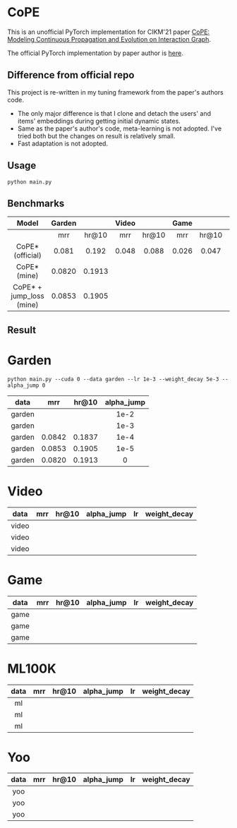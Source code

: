 # CoPE

This is an unofficial PyTorch implementation for CIKM'21 paper [CoPE: Modeling Continuous Propagation and Evolution on Interaction Graph](https://dl.acm.org/doi/abs/10.1145/3459637.3482419).

The official PyTorch implementation by paper author is [here](https://github.com/FDUDSDE/CoPE).

## Difference from official repo
This project is re-written in my tuning framework from the paper's authors code.
- The only major difference is that I clone and detach the users' and items' embeddings during getting initial dynamic states.
- Same as the paper's author's code, meta-learning is not adopted. I've tried both but the changes on result is relatively small.
- Fast adaptation is not adopted.


## Usage

```shell
python main.py 
```

## Benchmarks

|          Model           | Garden |        | Video |       | Game  |       | ML100K |       | ML1M  |       | Yoochoosebuy |        |
|:------------------------:|:------:|:------:|:-----:|:-----:|:-----:|:-----:|:------:|:-----:|:-----:|:-----:|:------------:|:------:|
|                          |  mrr   | hr@10  |  mrr  | hr@10 |  mrr  | hr@10 |  mrr   | hr@10 |  mrr  | hr@10 |     mrr      | hr@10  | 
|     CoPE* (official)     | 0.081  | 0.192  | 0.048 | 0.088 | 0.026 | 0.047 | 0.038  | 0.081 | 0.025 | 0.049 |    0.0113    | 0.0191 |
|       CoPE* (mine)       | 0.0820 | 0.1913 |       |       |       |       |        |       |       |       |              |        |
| CoPE* + jump_loss (mine) | 0.0853 | 0.1905 |       |       |       |       |        |       |       |       |              |        |


## Result

# Garden
```shell
python main.py --cuda 0 --data garden --lr 1e-3 --weight_decay 5e-3 --alpha_jump 0
```

|  data  |  mrr   | hr@10  | alpha_jump |
|:------:|:------:|:------:|:----------:|
| garden |        |        |    1e-2    |
| garden |        |        |    1e-3    |
| garden | 0.0842 | 0.1837 |    1e-4    | 
| garden | 0.0853 | 0.1905 |    1e-5    |
| garden | 0.0820 | 0.1913 |     0      |


# Video


| data  | mrr | hr@10 | alpha_jump | lr  | weight_decay |
|:-----:|:---:|:-----:|:----------:|:---:|:------------:|
| video |     |       |            |     |              |
| video |     |       |            |     |              |
| video |     |       |            |     |              |


# Game


| data | mrr | hr@10 | alpha_jump | lr  | weight_decay |
|:----:|:---:|:-----:|:----------:|:---:|:------------:|
| game |     |       |            |     |              |
| game |     |       |            |     |              |
| game |     |       |            |     |              |


# ML100K


| data | mrr | hr@10 | alpha_jump | lr  | weight_decay |
|:----:|:---:|:-----:|:----------:|:---:|:------------:|
|  ml  |     |       |            |     |              |
|  ml  |     |       |            |     |              |
|  ml  |     |       |            |     |              |


# Yoo


| data | mrr | hr@10 | alpha_jump | lr  | weight_decay |
|:----:|:---:|:-----:|:----------:|:---:|:------------:|
| yoo  |     |       |            |     |              |
| yoo  |     |       |            |     |              |
| yoo  |     |       |            |     |              |